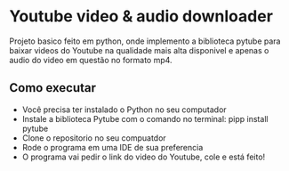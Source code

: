 # Youtube video & audio downloader
Projeto basico feito em python, onde implemento a biblioteca pytube para baixar videos do Youtube na qualidade mais alta disponivel e apenas o audio do video em questão no formato mp4.
## Como executar
- Você  precisa ter instalado o Python no seu computador
- Instale a biblioteca Pytube com o comando no terminal: pipp install pytube
- Clone o repositorio no seu compuatdor
- Rode o programa em uma IDE de sua preferencia
- O programa vai pedir o link do video do Youtube, cole e está feito!
